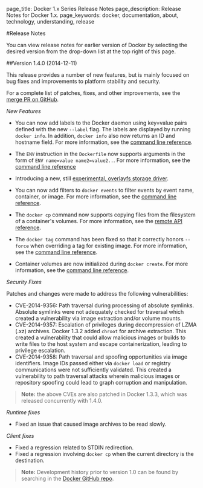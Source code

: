 page_title: Docker 1.x Series Release Notes
page_description: Release Notes for Docker 1.x.
page_keywords: docker, documentation, about, technology, understanding, release

#Release Notes

You can view release notes for earlier version of Docker by selecting the
desired version from the drop-down list at the top right of this page.

##Version 1.4.0
(2014-12-11)
 
This release provides a number of new features, but is mainly focused on bug
fixes and improvements to platform stability and security.

For a complete list of patches, fixes, and other improvements, see the [merge PR on GitHub](https://github.com/docker/docker/pull/9345).
 
*New Features*

* You can now add labels to the Docker daemon using key=value pairs defined with
the new `--label` flag. The labels are displayed by running `docker info`. In
addition, `docker info` also now returns an ID and hostname field. For more
information, see  the 
[command line reference](http://docs.docker.com/reference/commandline/cli/#daemon).
* The `ENV` instruction in the `Dockerfile` now supports arguments in the form 
of `ENV name=value name2=value2..`. For more information, see the 
[command line reference](http://docs.docker.com/reference/builder/#env)
* Introducing a new, still 
[experimental, overlayfs storage driver](https://github.com/docker/docker/pull/7619/).
* You can now add filters to `docker events` to filter events by event name, 
container, or image. For more information, see  the 
[command line reference](http://docs.docker.com/reference/commandline/cli/#events).
* The `docker cp` command now supports copying files from the filesystem of a
container's volumes. For more information, see  the 
[remote API reference](http://docs.docker.com/reference/api/docker_remote_api/).
* The `docker tag` command has been fixed so that it correctly honors `--force`
when overriding a tag for existing image. For more information, see 
the [command line reference](http://docs.docker.com/reference/commandline/cli/#tag).

* Container volumes are now initialized during `docker create`. For more information, see 
the [command line reference](http://docs.docker.com/reference/commandline/cli/#create). 

*Security Fixes*

Patches and changes were made to address the following vulnerabilities:

* CVE-2014-9356: Path traversal during processing of absolute symlinks. 
Absolute symlinks were not adequately checked for  traversal which created a
vulnerability via image extraction and/or volume mounts.
* CVE-2014-9357: Escalation of privileges during decompression of LZMA (.xz)
archives. Docker 1.3.2 added `chroot` for archive extraction. This created a
vulnerability that could allow malicious images or builds to write files to the
host system and escape containerization, leading to privilege escalation.
* CVE-2014-9358: Path traversal and spoofing opportunities via image
identifiers. Image IDs passed either via `docker load` or registry communications
were not sufficiently validated. This created a vulnerability to path traversal
attacks wherein malicious images or repository spoofing could lead to graph
corruption and manipulation.

> **Note:** the above CVEs are also patched in Docker 1.3.3, which was released
> concurrently with 1.4.0.

*Runtime fixes*

* Fixed an issue that caused image archives to be read slowly.

*Client fixes*
 
* Fixed a regression related to STDIN redirection.
* Fixed a regression involving `docker cp` when the current directory is the
destination.

> **Note:**
> Development history prior to version 1.0 can be found by
> searching in the [Docker GitHub repo](https://github.com/docker/docker).

